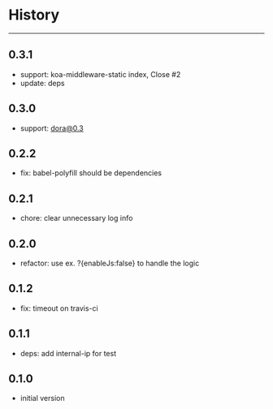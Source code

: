 # History

---

## 0.3.1

- support: koa-middleware-static index, Close #2
- update: deps

## 0.3.0

- support: dora@0.3

## 0.2.2

- fix: babel-polyfill should be dependencies 

## 0.2.1

- chore: clear unnecessary log info

## 0.2.0

- refactor: use ex. ?{enableJs:false} to handle the logic

## 0.1.2

- fix: timeout on travis-ci

## 0.1.1

- deps: add internal-ip for test

## 0.1.0

- initial version
